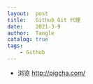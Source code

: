 ```yaml
---
layout:  post
title:   Github Git 代理
date:    2021-3-9
author:  Tangle
catalog: true
tags:
    - Github
---
```


- 浏览 <http://pigcha.com/>
